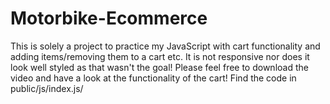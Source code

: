 # Motorbike-Ecommerce
This is solely a project to practice my JavaScript with cart functionality and adding items/removing them to a cart etc. It is not responsive nor does it look well styled
as that wasn't the goal! Please feel free to download the video and have a look at the functionality of the cart! Find the code in public/js/index.js/
